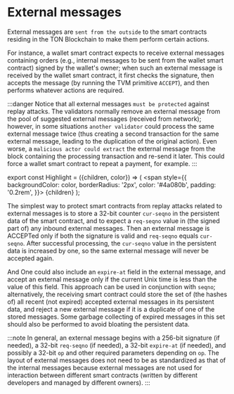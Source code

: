 # External messages


External messages are `sent from the outside` to the smart contracts residing in the TON Blockchain to make them perform certain actions. 

For instance, a wallet smart contract expects to receive external messages containing orders (e.g., internal messages to be sent from the wallet smart contract) signed by the wallet's owner; when such an external message is received by the wallet smart contract, it first checks the signature, then accepts the message (by running the TVM primitive `ACCEPT`), and then performs whatever actions are required.

:::danger
Notice that all external messages `must be protected` against replay attacks. The validators normally remove an external message from the pool of suggested external messages (received from network); however, in some situations `another validator` could process the same external message twice (thus creating a second transaction for the same external message, leading to the duplication of the original action). Even worse, a `malicious actor could extract` the external message from the block containing the processing transaction and re-send it later. This could force a wallet smart contract to repeat a payment, for example.
:::

export const Highlight = ({children, color}) => (
<span
style={{
backgroundColor: color,
borderRadius: '2px',
color: '#4a080b',
padding: '0.2rem',
}}>
{children}
</span>
);


The <Highlight color="#ffeced">simplest way to protect smart contracts from replay attacks</Highlight> related to external messages is to store a 32-bit counter `cur-seqno` in the persistent data of the smart contract, and to expect a `req-seqno` value in (the signed part of) any inbound external messages. Then an external message is ACCEPTed only if both the signature is valid and `req-seqno` equals `cur-seqno`. After successful processing, the `cur-seqno` value in the persistent data is increased by one, so the <Highlight color="#ffeced">same external message will never be accepted again</Highlight>.

And <Highlight color="#ffeced">One could also</Highlight> include an `expire-at` field in the external message, and accept an external message only if the current Unix time is less than the value of this field. This approach can be used in conjunction with `seqno`; alternatively, the receiving smart contract could store the set of (the hashes of) all recent (not expired) accepted external messages in its persistent data, and reject a new external message if it is a duplicate of one of the stored messages. Some garbage collecting of expired messages in this set should also be performed to avoid bloating the persistent data.

:::note
In general, an external message begins with a 256-bit signature (if needed), a 32-bit `req-seqno` (if needed), a 32-bit `expire-at` (if needed), and possibly a 32-bit `op` and other required parameters depending on `op`. The layout of external messages does not need to be as standardized as that of the internal messages because external messages are not used for interaction between different smart contracts (written by different developers and managed by different owners).
:::